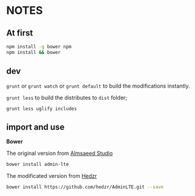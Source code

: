 # NOTES

## At first

```bash
npm install -g bower npm
npm install && bower
```


## dev

`grunt` or `grunt watch` or `grunt default` to build the modifications instantly.

`grunt less` to build the distributes to `dist` folder;

`grunt less uglify includes`


## import and use


**Bower**

The original version from [Almsaeed Studio](https://almsaeedstudio.com)

```bash
bower install admin-lte
```

The modificated version from [Hedzr](https://github.com/hedzr/)

```bash
bower install https://github.com/hedzr/AdminLTE.git --save
```


